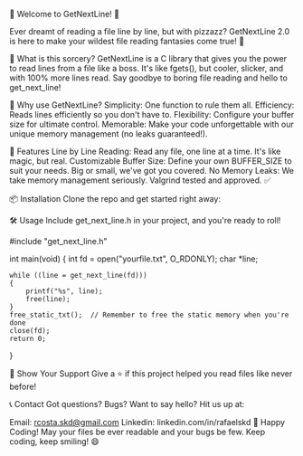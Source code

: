 
🎉 Welcome to GetNextLine! 🎉

Ever dreamt of reading a file line by line, but with pizzazz? GetNextLine 2.0 is here to make your wildest file reading fantasies come true! 🌟

📝 What is this sorcery?
GetNextLine is a C library that gives you the power to read lines from a file like a boss. It's like fgets(), but cooler, slicker, and with 100% more lines read. Say goodbye to boring file reading and hello to get_next_line!

🚀 Why use GetNextLine?
Simplicity: One function to rule them all.
Efficiency: Reads lines efficiently so you don't have to.
Flexibility: Configure your buffer size for ultimate control.
Memorable: Make your code unforgettable with our unique memory management (no leaks guaranteed!).

🎉 Features
Line by Line Reading: Read any file, one line at a time. It's like magic, but real.
Customizable Buffer Size: Define your own BUFFER_SIZE to suit your needs. Big or small, we've got you covered.
No Memory Leaks: We take memory management seriously. Valgrind tested and approved. ✅

📦 Installation
Clone the repo and get started right away:

🛠️ Usage
Include get_next_line.h in your project, and you're ready to roll!

#include "get_next_line.h"

int main(void)
{
    int fd = open("yourfile.txt", O_RDONLY);
    char *line;

    while ((line = get_next_line(fd)))
    {
        printf("%s", line);
        free(line);
    }
    free_static_txt();  // Remember to free the static memory when you're done
    close(fd);
    return 0;
}

🌟 Show Your Support
Give a ⭐️ if this project helped you read files like never before!

📞 Contact
Got questions? Bugs? Want to say hello? Hit us up at:

Email: rcosta.skd@gmail.com
Linkedin: linkedin.com/in/rafaelskd
🚀 Happy Coding!
May your files be ever readable and your bugs be few. Keep coding, keep smiling! 😄
